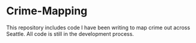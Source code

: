 # Crime-Mapping
This repository includes code I have been writing to map crime out across Seattle.  All code is still in the development process.
